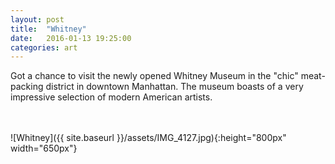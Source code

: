 ```yaml
---
layout: post
title:  "Whitney"
date:   2016-01-13 19:25:00
categories: art
---
```

Got a chance to visit the newly opened Whitney Museum in the "chic" meat-packing district in downtown Manhattan. The museum boasts of a very impressive selection of modern American artists.

<br><br>
![Whitney]({{ site.baseurl }}/assets/IMG_4127.jpg){:height="800px" width="650px"}
<br>
